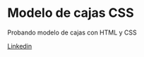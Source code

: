 # Modelo de cajas CSS
 Probando modelo de cajas con HTML y CSS
 
[Linkedin]( https://www.linkedin.com/in/matias-sanchez-villar/)
